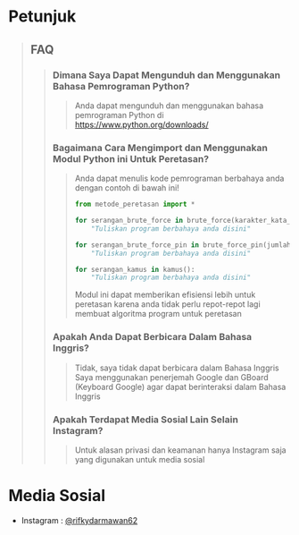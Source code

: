  # Petunjuk
> ## FAQ
>> ### Dimana Saya Dapat Mengunduh dan Menggunakan Bahasa Pemrograman Python?
>>> Anda dapat mengunduh dan menggunakan bahasa pemrograman Python di https://www.python.org/downloads/
>> ### Bagaimana Cara Mengimport dan Menggunakan Modul Python ini Untuk Peretasan?
>>> Anda dapat menulis kode pemrograman berbahaya anda dengan contoh di bawah ini!
>>> ~~~Python
>>> from metode_peretasan import *
>>>
>>> for serangan_brute_force in brute_force(karakter_kata_sandi = "abcdefghijklmnopqrstuvwxyz", panjang_kata_sandi = 2):
>>>     "Tuliskan program berbahaya anda disini"
>>> 
>>> for serangan_brute_force_pin in brute_force_pin(jumlah_digit = 4, string_output = True):
>>>     "Tuliskan program berbahaya anda disini"
>>>
>>> for serangan_kamus in kamus():
>>>     "Tuliskan program berbahaya anda disini"
>>> ~~~
>>> Modul ini dapat memberikan efisiensi lebih untuk peretasan karena anda tidak perlu repot-repot lagi membuat algoritma program untuk peretasan
>> ### Apakah Anda Dapat Berbicara Dalam Bahasa Inggris?
>>> Tidak, saya tidak dapat berbicara dalam Bahasa Inggris  
>>> Saya menggunakan penerjemah Google dan GBoard (Keyboard Google) agar dapat berinteraksi dalam Bahasa Inggris
>> ### Apakah Terdapat Media Sosial Lain Selain Instagram?
>>> Untuk alasan privasi dan keamanan hanya Instagram saja yang digunakan untuk media sosial
# Media Sosial
- Instagram : [@rifkydarmawan62](https://www.instagram.com/rifkydarmawan62/)
